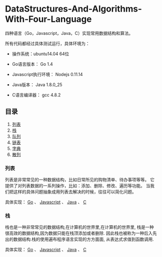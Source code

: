 # DataStructures-And-Algorithms-With-Four-Language

四种语言（Go，Javascript，Java，C）实现常用数据结构和算法。

所有代码都经过具体测试运行，具体环境为：
- 操作系统：ubuntu14.04 64位
- Go语言版本： Go 1.4
- Javascript执行环境： Nodejs 0.11.14

- Java版本： Java 1.8.0_25
- C语言编译器： gcc 4.8.2


## 目录
1. [列表](#user-content-列表)
2. [栈](#user-content-栈)
3. [队列](#user-content-队列)
4. [链表](#user-content-链表)
5. [字典](#user-content-字典)
6. [散列](#user-content-散列)


### 列表
列表是非常常见的一种数据结构，比如日常所见的购物清单、待办事项等等。
它提供了对列表数据的一系列操作，比如：添加、删除、修改、遍历等功能。
当我们把这样的具体问题抽象成用列表去解决的时候，往往可以简化问题。

具体实现： [Go](go/arraylist) 、 [Javascript](javascript/arraylist) 、 
[Java](java/arraylist) 、 [C](c/arraylist)


### 栈
栈也是一种非常常见的数据结构,在计算机的世界里,在计算机的世界里,
栈是一种很高效的数据结构,因为数据只能在栈顶添加或者删除.
因此栈也被称为一种后入先出的数据结构.栈的使用遍布程序语言实现的方方面面,
从表达式求值到函数调用.

具体实现： [Go](go/stack) 、 [Javascript](javascript/stack) 、 
[Java](java/stack) 、 [C](c/stack)




